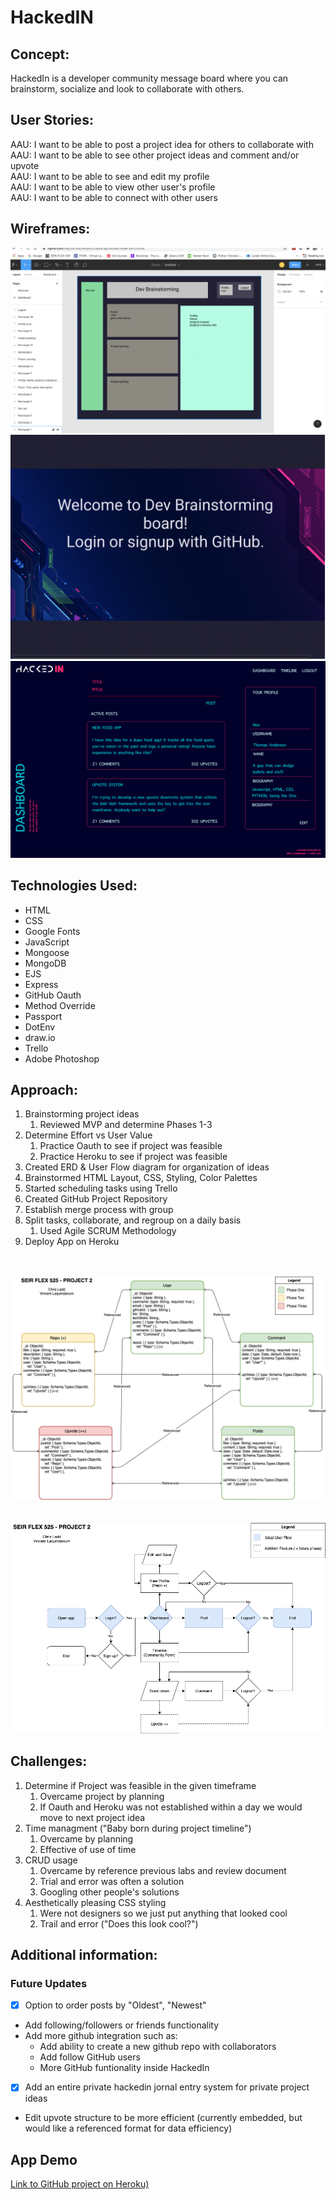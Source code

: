 # HackedIN

## Concept: 
HackedIn is a developer community message board where you can brainstorm, socialize and look to collaborate with others.

## User Stories:
AAU: I want to be able to post a project idea for others to collaborate with<br>
AAU: I want to be able to see other project ideas and comment and/or upvote<br>
AAU: I want to be able to see and edit my profile<br>
AAU: I want to be able to view other user's profile<br>
AAU: I want to be able to connect with other users<br>


## Wireframes:

![First Project Wireframe](/readmefiles/wireframe1.png "First Project Wireframe")
![Landing Page Mockup](/readmefiles/landingPage.png "Landing Page Mockup")
![Dashboard Mockup](/readmefiles/dashboardMockUp.png "Dashboard Mockup")

## Technologies Used:
<ul>
<li>HTML</li>
<li>CSS</li> 
<li>Google Fonts</li> 
<li>JavaScript</li>
<li>Mongoose</li>
<li>MongoDB</li>
<li>EJS</li>
<li>Express</li>
<li>GitHub Oauth</li>
<li>Method Override</li>
<li>Passport</li>
<li>DotEnv</li>
<li>draw.io</li>
<li>Trello</li>
<li>Adobe Photoshop</li>
</ul>

## Approach: 
1. Brainstorming project ideas
   1. Reviewed MVP and determine Phases 1-3
2. Determine Effort vs User Value
   1. Practice Oauth to see if project was feasible
   2. Practice Heroku to see if project was feasible
3. Created ERD & User Flow diagram for organization of ideas
4. Brainstormed HTML Layout, CSS, Styling, Color Palettes
5. Started scheduling tasks using Trello
6. Created GitHub Project Repository
7. Establish merge process with group
8. Split tasks, collaborate, and regroup on a daily basis
   1. Used Agile SCRUM Methodology
9. Deploy App on Heroku
<br><br><br>

![ERD](/readmefiles/erd-v2.png "ERD")
<br><br><br>
![User Flow](/readmefiles/user-flow.png "User Flow")

## Challenges: 
1. Determine if Project was feasible in the given timeframe
   1. Overcame project by planning
   2. If Oauth and Heroku was not established within a day we would move to next project idea
2. Time managment ("Baby born during project timeline")
   1. Overcame by planning
   2. Effective of use of time
3. CRUD usage
   1. Overcame by reference previous labs and review document
   2. Trial and error was often a solution
   3. Googling other people's solutions
4. Aesthetically pleasing CSS styling
   1. Were not designers so we just put anything that looked cool
   2. Trail and error ("Does this look cool?")

## Additional information:
### Future Updates
- [x] Option to order posts by "Oldest", "Newest"
- Add following/followers or friends functionality
- Add more github integration such as:
  - Add ability to create a new github repo with collaborators
  - Add follow GitHub users
  - More GitHub funtionality inside HackedIn
- [x] Add an entire private hackedin jornal entry system for private project ideas
- Edit upvote structure to be more efficient (currently embedded, but would like a referenced format for data efficiency)

## App Demo 
[Link to GitHub project on Heroku)](https://agile-meadow-31332.herokuapp.com/)
